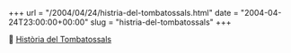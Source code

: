 +++
url = "/2004/04/24/histria-del-tombatossals.html"
date = "2004-04-24T23:00:00+00:00"
slug = "histria-del-tombatossals"
+++

📎 [Història del Tombatossals](http://carlesbellver.net/contes/tombatossals)
